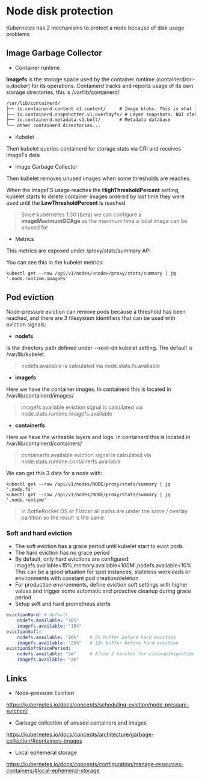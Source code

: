 # Node disk protection

Kubernetes has 2 mechanisms to protect a node because of disk usage problems

## Image Garbage Collector

- Container runtime

**Imagefs** is the storage space used by the container runtime (containerd/cri-o,docker) for its operations.
Containerd tracks and reports usage of its own storage directories, this is /var/lib/containerd/

```txt
/var/lib/containerd/
├── io.containerd.content.v1.content/     # Image blobs. This is what Image GC primarily targets for removal
├── io.containerd.snapshotter.v1.overlayfs/ # Layer snapshots. NOT cleaned by Image GC - requires container restart/cleanup
├── io.containerd.metadata.v1.bolt/       # Metadata database
└── other containerd directories...
```

- Kubelet

Then kubelet queries containerd for storage stats via CRI and receives imageFs data

- Image Garbage Collector

Then kubelet removes unused images when some thresholds are reaches.

When the imageFS usage reaches the **HighThresholdPercent** setting, kubelet starts to delete container images ordered by last time they were used until the **LowThresholdPercent** is reached

> Since kubernetes 1.30 (beta) we can configure a **imageMaximumGCAge** as the maximum time a local image can be unused for

- Metrics

This metrics are exposed under /proxy/stats/summary API

You can see this in the kubelet metrics:

```shell
kubectl get --raw /api/v1/nodes/<node>/proxy/stats/summary | jq '.node.runtime.imageFs'
```

## Pod eviction

Node-pressure eviction can remove pods because a threshold has been reached, and there are 3 filesystem identifiers that can be used with eviction signals:

- **nodefs**

Is the directory path defined under --root-dir kubelet setting. The default is /var/lib/kubelet

> nodefs.available is calculated via node.stats.fs.available

- **imagefs**

Here we have the container images. In containerd this is located in /var/lib/containerd/images/

> imagefs.available eviction signal is calculated via node.stats.runtime.imagefs.available

- **containerfs**

Here we have the writeable layers and logs. In containerd this is located in /var/lib/containerd/containers/

> containerfs.available eviction signal is calculated via node.stats.runtime.containerfs.available

We can get this 3 data for a node with:

```shell
kubectl get --raw /api/v1/nodes/NODE/proxy/stats/summary | jq '.node.fs'
kubectl get --raw /api/v1/nodes/NODE/proxy/stats/summary | jq '.node.runtime'
```

> In BottleRocket OS or Flatcar all paths are under the same / overlay partition so the result is the same.

### Soft and hard eviction

- The soft eviction has a grace period until kubelet start to evict pods.
- The hard eviction has no grace period
- By default, only hard evictions are configured: imagefs.available<15%,memory.available<100Mi,nodefs.available<10%
This can be a good situation for spot instances, stateless workloads or environments with constant pod creation/deletion
- For production environments, define eviction soft settings with higher values and trigger some automatic and proactive cleanup during grace period
- Setup soft and hard prometheus alerts

```yaml
evictionHard: # default
    nodefs.available: "10%" 
    imagefs.available: "15%"
evictionSoft:
    nodefs.available: "20%"    # 5% buffer before hard eviction
    imagefs.available: "25%"   # 10% buffer before hard eviction
evictionSoftGracePeriod:
    nodefs.available: "2m"     # Allow 2 minutes for cleanup/migration
    imagefs.available: "2m"
```

## Links

- Node-pressure Eviction

<https://kubernetes.io/docs/concepts/scheduling-eviction/node-pressure-eviction/>

- Garbage collection of unused containers and images

<https://kubernetes.io/docs/concepts/architecture/garbage-collection/#containers-images>

- Local ephemeral storage

<https://kubernetes.io/docs/concepts/configuration/manage-resources-containers/#local-ephemeral-storage>
